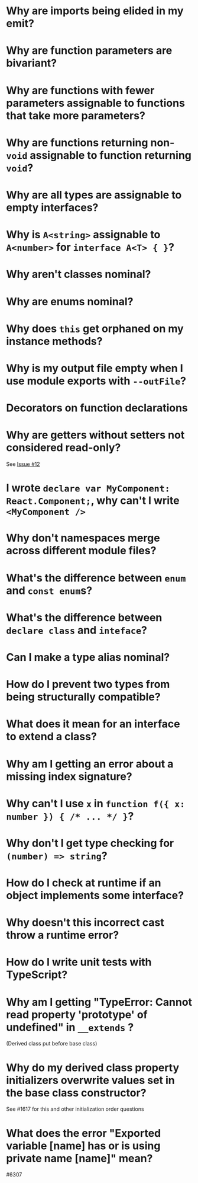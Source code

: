 # Why are imports being elided in my emit?

# Why are function parameters are bivariant?

# Why are functions with fewer parameters assignable to functions that take more parameters?

# Why are functions returning non-`void` assignable to function returning `void`?

# Why are all types are assignable to empty interfaces?

# Why is `A<string>` assignable to `A<number>` for `interface A<T> { }`?

# Why aren't classes nominal?

# Why are enums nominal?

# Why does `this` get orphaned on my instance methods?

# Why is my output file empty when I use module exports with `--outFile`?

# Decorators on function declarations

# Why are getters without setters not considered read-only?

See [Issue #12](https://github.com/Microsoft/TypeScript/issues/12)

# I wrote `declare var MyComponent: React.Component;`, why can't I write `<MyComponent />`

# Why don't namespaces merge across different module files?

# What's the difference between `enum` and `const enum`s?

# What's the difference between `declare class` and `inteface`?

# Can I make a type alias nominal?

# How do I prevent two types from being structurally compatible?

# What does it mean for an interface to extend a class?

# Why am I getting an error about a missing index signature?

# Why can't I use `x` in `function f({ x: number }) { /* ... */ }`?

# Why don't I get type checking for `(number) => string`?

# How do I check at runtime if an object implements some interface?

# Why doesn't this incorrect cast throw a runtime error?

# How do I write unit tests with TypeScript?

# Why am I getting "TypeError: Cannot read property 'prototype' of undefined" in `__extends` ?
(Derived class put before base class)

# Why do my derived class property initializers overwrite values set in the base class constructor?
See #1617 for this and other initialization order questions

# What does the error "Exported variable [name] has or is using private name [name]" mean?

#6307